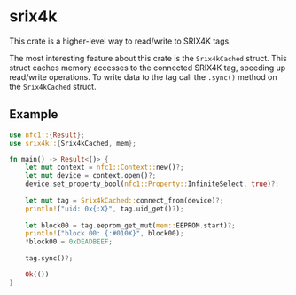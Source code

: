 # srix4k

This crate is a higher-level way to read/write to SRIX4K tags.

The most interesting feature about this crate is the `Srix4kCached` struct. This struct caches memory accesses to the connected SRIX4K tag, speeding up read/write operations. To write data to the tag call the `.sync()` method on the `Srix4kCached` struct.

## Example

```rust
use nfc1::{Result};
use srix4k::{Srix4kCached, mem};

fn main() -> Result<()> {
    let mut context = nfc1::Context::new()?;
    let mut device = context.open()?;
    device.set_property_bool(nfc1::Property::InfiniteSelect, true)?;
    
    let mut tag = Srix4kCached::connect_from(device)?;
    println!("uid: 0x{:X}", tag.uid_get()?);
    
    let block00 = tag.eeprom_get_mut(mem::EEPROM.start)?;
    println!("block 00: {:#010X}", block00);
    *block00 = 0xDEADBEEF;
    
    tag.sync()?;

    Ok(())
}
```
